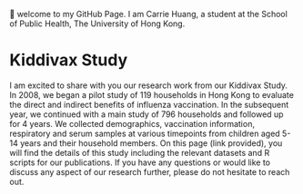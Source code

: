 👋 welcome to my GitHub Page. 
I am Carrie Huang, a student at the School of Public Health, The University of Hong Kong.

# Kiddivax Study
I am excited to share with you our research work from our Kiddivax Study. In 2008, we began a pilot study of 119 households in Hong Kong to evaluate the direct and indirect benefits of influenza vaccination. In the subsequent year, we continued with a main study of 796 households and followed up for 4 years. We collected demographics, vaccination information, respiratory and serum samples at various timepoints from children aged 5-14 years and their household members.
On this page (link provided), you will find the details of this study including the relevant datasets and R scripts for our publications. If you have any questions or would like to discuss any aspect of our research further, please do not hesitate to reach out.
<!---
carriehuangjy/carriehuangjy is a ✨ special ✨ repository because its `README.md` (this file) appears on your GitHub profile.
You can click the Preview link to take a look at your changes.
--->

